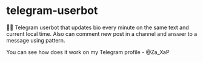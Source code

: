# telegram-userbot
👤🤖 Telegram userbot that updates bio every minute on the same text and current local time.
Also can comment new post in a channel and answer to a message using pattern.

You can see how does it work on my Telegram profile - @Za_XaP
